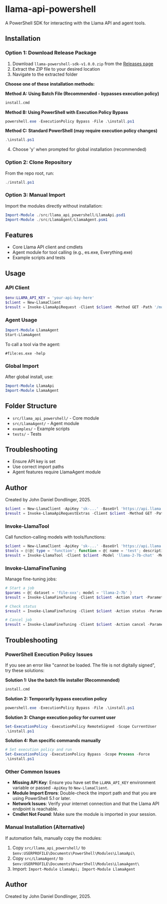# llama-api-powershell

A PowerShell SDK for interacting with the Llama API and agent tools.

## Installation

### Option 1: Download Release Package
1. Download `llama-powershell-sdk-v1.0.0.zip` from the [Releases page](https://github.com/yavru421/llama-powershell-sdk/releases)
2. Extract the ZIP file to your desired location
3. Navigate to the extracted folder

**Choose one of these installation methods:**

**Method A: Using Batch File (Recommended - bypasses execution policy)**
```cmd
install.cmd
```

**Method B: Using PowerShell with Execution Policy Bypass**
```powershell
powershell.exe -ExecutionPolicy Bypass -File .\install.ps1
```

**Method C: Standard PowerShell (may require execution policy changes)**
```powershell
.\install.ps1
```

4. Choose 'y' when prompted for global installation (recommended)

### Option 2: Clone Repository
From the repo root, run:

```powershell
./install.ps1
```

### Option 3: Manual Import
Import the modules directly without installation:

```powershell
Import-Module ./src/llama_api_powershell/LlamaApi.psd1
Import-Module ./src/LlamaAgent/LlamaAgent.psm1
```

## Features

- Core Llama API client and cmdlets
- Agent module for tool calling (e.g., es.exe, Everything.exe)
- Example scripts and tests

## Usage

### API Client
```powershell
$env:LLAMA_API_KEY = 'your-api-key-here'
$client = New-LlamaClient
$result = Invoke-LlamaApiRequest -Client $client -Method GET -Path '/models'
```

### Agent Usage
```powershell
Import-Module LlamaAgent
Start-LlamaAgent
```

To call a tool via the agent:
```
#file:es.exe -help
```

### Global Import
After global install, use:
```powershell
Import-Module LlamaApi
Import-Module LlamaAgent
```

## Folder Structure
- `src/llama_api_powershell/` - Core module
- `src/LlamaAgent/` - Agent module
- `examples/` - Example scripts
- `tests/` - Tests

## Troubleshooting
- Ensure API key is set
- Use correct import paths
- Agent features require LlamaAgent module

## Author
Created by John Daniel Dondlinger, 2025.

```powershell
$client = New-LlamaClient -ApiKey 'sk-...' -BaseUrl 'https://api.llama.com/v1/'
$result = Invoke-LlamaApiRequestExtras -Client $client -Method GET -Path '/models' -ExtraHeaders @{ 'X-Test' = '1' } -ExtraQuery @{ foo = 'bar' } -ExtraBody @{ extra = 123 }
```

### Invoke-LlamaTool
Call function-calling models with tools/functions:

```powershell
$client = New-LlamaClient -ApiKey 'sk-...' -BaseUrl 'https://api.llama.com/v1/'
$tools = @(@{ type = 'function'; function = @{ name = 'test'; description = 'desc'; parameters = @{} } })
$result = Invoke-LlamaTool -Client $client -Model 'llama-2-7b-chat' -Messages @(@{role='user';content='hi'}) -Tools $tools
```

### Invoke-LlamaFineTuning
Manage fine-tuning jobs:

```powershell
# Start a job
$params = @{ dataset = 'file-xxx'; model = 'llama-2-7b' }
$result = Invoke-LlamaFineTuning -Client $client -Action start -Parameters $params

# Check status
$result = Invoke-LlamaFineTuning -Client $client -Action status -Parameters @{ job_id = 'job-xxx' }

# Cancel job
$result = Invoke-LlamaFineTuning -Client $client -Action cancel -Parameters @{ job_id = 'job-xxx' }
```

## Troubleshooting

### PowerShell Execution Policy Issues
If you see an error like "cannot be loaded. The file is not digitally signed", try these solutions:

**Solution 1: Use the batch file installer (Recommended)**
```cmd
install.cmd
```

**Solution 2: Temporarily bypass execution policy**
```powershell
powershell.exe -ExecutionPolicy Bypass -File .\install.ps1
```

**Solution 3: Change execution policy for current user**
```powershell
Set-ExecutionPolicy -ExecutionPolicy RemoteSigned -Scope CurrentUser
.\install.ps1
```

**Solution 4: Run specific commands manually**
```powershell
# Set execution policy and run
Set-ExecutionPolicy -ExecutionPolicy Bypass -Scope Process -Force
.\install.ps1
```

### Other Common Issues
- **Missing API Key**: Ensure you have set the `LLAMA_API_KEY` environment variable or passed `-ApiKey` to `New-LlamaClient`.
- **Module Import Errors**: Double-check the import path and that you are using PowerShell 5.1 or later.
- **Network Issues**: Verify your internet connection and that the Llama API endpoint is reachable.
- **Cmdlet Not Found**: Make sure the module is imported in your session.

### Manual Installation (Alternative)
If automation fails, manually copy the modules:
1. Copy `src/llama_api_powershell/` to `$env:USERPROFILE\Documents\PowerShell\Modules\LlamaApi\`
2. Copy `src/LlamaAgent/` to `$env:USERPROFILE\Documents\PowerShell\Modules\LlamaAgent\`
3. Import: `Import-Module LlamaApi; Import-Module LlamaAgent`

## Author

Created by John Daniel Dondlinger, 2025.
